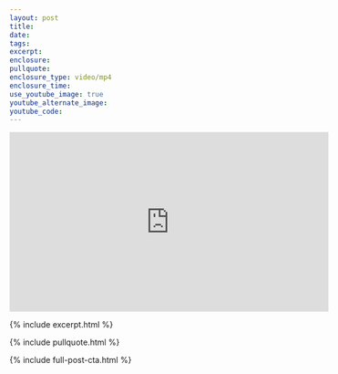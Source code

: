 ```yaml
---
layout: post
title:
date:
tags:
excerpt:
enclosure:
pullquote:
enclosure_type: video/mp4
enclosure_time:
use_youtube_image: true
youtube_alternate_image:
youtube_code:
---
```

<iframe src="https://www.youtube.com/embed/CODE?rel=0" width="560" height="315" frameborder="0" allowfullscreen="allowfullscreen"><span data-mce-type="bookmark" style="display: inline-block; width: 0px; overflow: hidden; line-height: 0;" class="mce_SELRES_start"></span></iframe>

 {% include excerpt.html %}

{% include pullquote.html %}

{% include full-post-cta.html %}
